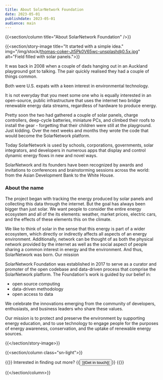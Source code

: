 ```yaml
---
title: About SolarNetwork Foundation
date: 2023-05-01
publishdate: 2023-05-01
audience: main
---
```

{{<section/column title="About SolarNetwork Foundation" />}}

{{<section/story-image title="It started with a simple idea."
  img="/img/stock/thomas-coker-Jt5Pk0V65wc-unsplash@0.5x.jpg"
  alt="Field filled with solar panels.">}}

It was back in 2008 when a couple of dads hanging out in an Auckland playground got to talking. The
pair quickly realised they had a couple of things common.

Both were U.S. expats with a keen interest in environmental technology.

It is not everyday that you meet some one who is equally interested in an open-source, public
infrastructure that uses the internet two bridge renewable energy data streams, regardless of
hardware to produce energy.

Pretty soon the two had gathered a couple of solar panels, charge controllers, deep-cycle batteries,
miniature PCs, and climbed their roofs to install the gear - forgetting that their children were
still at the playground. Just kidding. Over the next weeks and months they wrote the code that would
become the SolarNetwork platform.

Today SolarNetwork is used by schools, corporations, governments, solar integrators, and developers
in numerous apps that display and control dynamic energy flows in new and novel ways.

SolarNetwork and its founders have been recognized by awards and invitations to conferences and
brainstorming sessions across the world: from the Asian Development Bank to the White House.

### About the name

The project began with tracking the energy produced by solar panels and collecting this data through
the internet. But the goal has always been bigger than just solar. We want people to consider the
entire energy ecosystem and all of the its elements: weather, market prices, electric cars, and the
effects of these elements this on the climate.

We like to think of solar in the sense that this energy is part of a wider ecosystem, which directly
or indirectly affects all aspects of an energy environment. Additionally, network can be thought of
as both the physical network provided by the internet as well as the social aspect of people sharing
a common interest in energy and the environment. And thus, SolarNetwork was born. Our mission

SolarNetwork Foundation was established in 2017 to serve as a curator and promoter of the open
codebase and data-driven process that comprise the SolarNetwork platform. The Foundation's work is
guided by our belief in:

* open source computing
* data-driven methodology
* open access to data

We celebrate the innovations emerging from the community of developers, enthusiasts, and business
leaders who share these values.

Our mission is to protect and preserve the environment by supporting energy education, and to use
technology to engage people for the purposes of energy awareness, conservation, and the uptake of
renewable energy sources.

{{</section/story-image>}}

{{<section/column class="sn-light">}}

{{<button-bar>}}
<span>Interested in finding out more?</span>
{{<button type="primary" url="#">}}Get in touch{{</button>}}
{{</button-bar>}}

{{</section/column>}}
